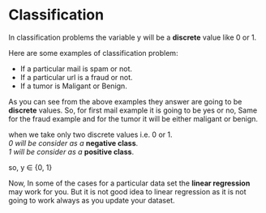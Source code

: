 # Classification

In classification problems the variable y will be a **discrete** value like 0 or 1.

Here are some examples of classification problem:

- If a particular mail is spam or not.
- If a particular url is a fraud or not.
- If a tumor is Maligant or Benign.

As you can see from the above examples they answer are going to be **discrete** values. So, for first mail example it is going to be yes or no, Same for the fraud example and for the tumor it will be either maligant or benign.  

when we take only two discrete values i.e. 0 or 1.  
*0 will be consider as a* **negative class**.  
*1 will be consider as a* **positive class**.  

so, y &#8712; {0, 1}

Now, In some of the cases for a particular data set the **linear regression** may work for you. But it is not good idea to linear regression as it is not going to work always as you update your dataset.